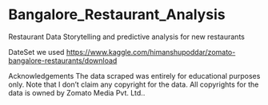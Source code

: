 # Bangalore_Restaurant_Analysis
Restaurant Data Storytelling and predictive analysis for new restaurants

DateSet we used 
https://www.kaggle.com/himanshupoddar/zomato-bangalore-restaurants/download

Acknowledgements
The data scraped was entirely for educational purposes only. Note that I don’t claim any copyright for the data. All copyrights for the data is owned by Zomato Media Pvt. Ltd..
